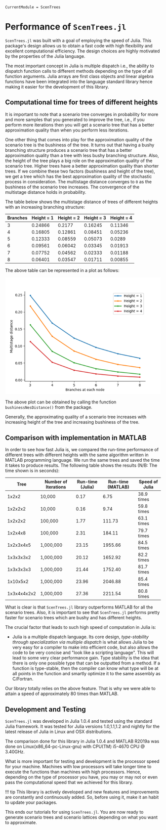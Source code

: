 ```@meta
CurrentModule = ScenTrees
```

# Performance of `ScenTrees.jl`

`ScenTrees.jl` was built with a goal of employing the speed of Julia. This package's design allows us to obtain a fast code with high flexibility and excellent computational efficiency. The design choices are highly motivated by the properties of the Julia language.

The most important concept in Julia is multiple dispatch i.e., the ability to dispatch function calls to different methods depending on the type of all function arguments. Julia arrays are first class objects and linear algebra functions have been integrated into the language standard library hence making it easier for the development of this library.

## Computational time for trees of different heights

It is important to note that a scenario tree converges in probability for more and more samples that you generated to improve the tree, i.e., if you perform more iterations then you will get a scenario tree that has a better approximation quality than when you perform less iterations.

One other thing that comes into play for the approximation quality of the scenario tree is the bushiness of the tree. It turns out that having a bushy branching structure produces a scenario tree that has a better approximation quality than a tree with less bushy branching structure. Also, the height of the tree plays a big role on the approximation quality of the scenario tree. Higher trees have a better approximation quality than shorter trees. If we combine these two factors (bushiness and height of the tree), we get a tree which has the best approximation quality of the stochastic process in consideration. The multistage distance converges to ``0`` as the bushiness of the scenario tree increases. The convergence of the multistage distance holds in probability.

The table below shows the multistage distance of trees of different heights with an increasing branching structure:

|Branches   | Height = 1 | Height = 2 | Height = 3 | Height = 4 |
|-----------|------------|------------|------------|------------|
| 3 | 0.24866 | 0.2177  | 0.16245 | 0.11346 |
| 4 | 0.16805 | 0.12861 | 0.08451 | 0.05236 |
| 5 | 0.12333 | 0.08559 | 0.05073 | 0.0289  |
| 6 | 0.09561 | 0.06042 | 0.03345 | 0.01913 |
| 7 | 0.07752 | 0.04562 | 0.02333 | 0.01188 |
| 8 | 0.06401 | 0.03547 | 0.01711 | 0.00855 |

The above table can be represented in a plot as follows:

![Multistage distance for trees of different heights](../assets/diffHeights.png)

The above plot can be obtained by calling the function `bushinessNesDistance()` from the package.

Generally, the approximating quality of a scenario tree increases with increasing height of the tree and increasing bushiness of the tree.

## Comparison with implementation in MATLAB

In order to see how fast Julia is, we compared the run-time performance of different trees with different heights with the same algorithm written in MATLAB programming language. We run the same trees and saved the time it takes to produce results. The following table shows the results (N/B: The time shown is in seconds):

| Tree           | Number of Iterations | Run-time (Julia) | Run-time (MATLAB) | Speed of Julia |
|----------------|----------------------|--------------|---------------|-------------------|
|1x2x2| 10,000| 0.17 | 6.75 | 38.9 times |
|1x2x2x2| 10,000 | 0.16 | 9.74 | 59.8 times |
|1x2x2x2| 100,000 | 1.77 | 111.73 | 63.1 times |
|1x2x4x8| 100,000 | 2.31 | 184.11 | 79.7 times |
|1x2x3x4x5| 1,000,000| 23.15 | 1955.66 | 84.5 times |
|1x3x3x3x2| 1,000,000| 20.12 | 1652.92 | 82.2 times |
|1x3x3x3x3| 1,000,000| 21.44 | 1752.40  | 81.7 times |
|1x10x5x2 | 1,000,000| 23.96 | 2046.88 | 85.4 times |
|1x3x4x4x2x2| 1,000,000 | 27.36 | 2211.54 | 80.8 times |


What is clear is that `ScenTrees.jl` library outperforms MATLAB for all the scenario trees. Also, it is important to see that `ScenTrees.jl` performs pretty faster for scenario trees which are bushy and has different heights.

The crucial factor that leads to such high speed of computation in Julia is:

  - Julia is a multiple dispatch language. Its core design, _type-stability through specialization via multiple dispatch_ is what allows Julia to be very easy for a compiler to make into efficient code, but also allows the code to be very concise and "look like a scripting language". This will lead to some very clear performance gain. Type stability is the idea that there is only one possible type that can be outputted from a method. If a function is type-stable, then the compiler can know what type will be at all points in the function and smartly optimize it to the same assembly as C/Fortran.

Our library totally relies on the above feature. That is why we were able to attain a speed of approximately 80 times than MATLAB.

## Development and Testing

`ScenTrees.jl` was developed in Julia 1.0.4 and tested using the standard Julia framework. It was tested for Julia versions 1.0,1.1,1.2 and nightly for the latest release of Julia in Linux and OSX distributions.

The comparison done for this library in Julia 1.0.4 and MATLAB R2019a was done on Linux(x86_64-pc-Linux-gnu) with CPU(TM) i5-4670 CPU @ 3.40GHz.

What is more important for testing and development is the processor speed for your machine. Machines with low processors will take longer time to execute the functions than machines with high processors. Hence, depending on the type of processor you have, you may or may not or even pass the computational speed that we achieved for this library.

!!! tip
    This library is actively developed and new features and improvements are constantly and continuously added. So, before using it, make it an habit to update your packages.

This ends our tutorials for using `ScenTrees.jl`. You are now ready to generate scenario trees and scenario lattices depending on what you want to approximate.
